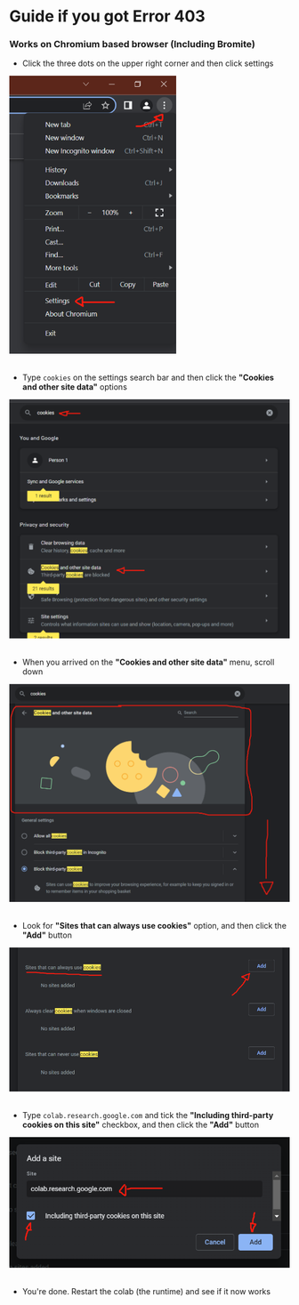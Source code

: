 # Guide if you got Error 403
### Works on Chromium based browser (Including Bromite)

- Click the three dots on the upper right corner and then click settings

<img src="images/guide1.png" alt="Log" width="300">
<br/><br/>

- Type `cookies` on the settings search bar and then click the **"Cookies and other site data"** options

<img src="images/guide2.png" alt="Log" width="700">
<br/><br/>

- When you arrived on the **"Cookies and other site data"** menu, scroll down

<img src="images/guide3.png" alt="Log" width="700">
<br/><br/>

- Look for **"Sites that can always use cookies"** option, and then click the **"Add"** button

<img src="images/guide4.png" alt="Log" width="700">
<br/><br/>

- Type `colab.research.google.com` and tick the **"Including third-party cookies on this site"** checkbox, and then click the **"Add"** button

<img src="images/guide5.png" alt="Log" width="800">
<br/><br/>

- You're done. Restart the colab (the runtime) and see if it now works
